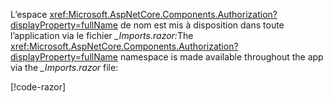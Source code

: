 <span data-ttu-id="88586-101">L’espace <xref:Microsoft.AspNetCore.Components.Authorization?displayProperty=fullName> de nom est mis à disposition dans toute l’application via le fichier *_Imports.razor:*</span><span class="sxs-lookup"><span data-stu-id="88586-101">The <xref:Microsoft.AspNetCore.Components.Authorization?displayProperty=fullName> namespace is made available throughout the app via the *_Imports.razor* file:</span></span>

[!code-razor[](imports-standalone.razor?highlight=3)]
